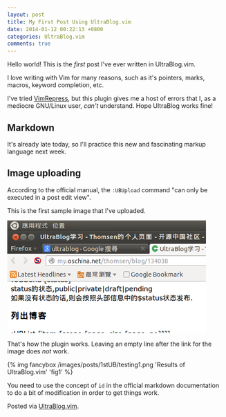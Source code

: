 ```yaml
---
layout: post
title: My First Post Using UltraBlog.vim
date: 2014-01-12 00:22:13 +0800
categories: UltraBlog.vim
comments: true
---
```


Hello world! This is the *first* post I've ever written in
UltraBlog.vim.

I love writing with Vim for many reasons, such as it's pointers,
marks, macros, keyword completion, etc.

I've tried [VimRepress], but this plugin gives me a host of errors
that I, as a mediocre GNU/Linux user, *can't* understand. Hope
UltraBlog works fine!

<!-- more -->

Markdown
---

It's already late today, so I'll practice this new and fascinating
markup language next week.

Image uploading
---

According to the official manual, the `:UBUpload` command "can only be
executed in a post edit view".

This is the first sample image that I've uploaded.

![$(file)s](/images/posts/1stUB/sample.png)

That's how the plugin works. Leaving an empty line after the link for
the image does *not* work.

{% img fancybox /images/posts/1stUB/testing1.png 'Results of UltraBlog.vim' 'fig1' %}

You need to use the concept of `id` in the official markdown
documentation to do a bit of modification in order to get things work.

Posted via [UltraBlog.vim].

[VimRepress]: http://www.vim.org/scripts/script.php?script_id=3510
[UltraBlog.vim]: http://0x3f.org/blog/ultrablog-as-an-ultimate-vim-blogging-plugin/
